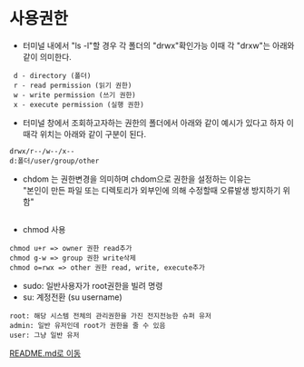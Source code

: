 # **사용권한**

* 터미널 내에서 "ls -l"할 경우 각 폴더의 "drwx"확인가능
이때 각 "drxw"는 아래와 같이 의미한다.
```
 d - directory (폴더)
 r - read permission (읽기 권한)
 w - write permission (쓰기 권한)
 x - execute permission (실행 권한)
```

 * 터미널 창에서 조회하고자하는 권한의 폴더에서 아래와 같이 예시가 있다고 하자 이때각 위치는 아래와 같이 구분이 된다.
 ```
 drwx/r--/w--/x-- 
 d:폴더/user/group/other
```
 * chdom 는 권한변경을 의미하며 chdom으로 권한을 설정하는 이유는 <div>
 "본인이 만든 파일 또는 디렉토리가 외부인에 의해 수정할때 오류발생 방지하기 위함"

 ##
 * chmod 사용
```
chmod u+r => owner 권한 read추가
chmod g-w => group 권한 write삭제
chmod o=rwx => other 권한 read, write, execute추가
```
* sudo: 일반사용자가 root권한을 빌려 명령
* su: 계정전환 (su username)

```
root: 해당 시스템 전체의 관리권한을 가진 전지전능한 슈퍼 유저
admin: 일반 유저인데 root가 권한을 줄 수 있음
user: 그냥 일반 유저
```

[README.md로 이동](../README.md)
